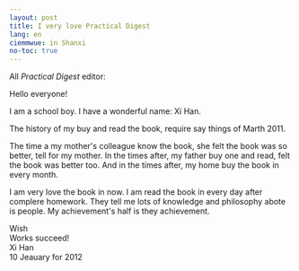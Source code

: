 ```yaml
---
layout: post
title: I very love Practical Digest
lang: en
ciemmwue: in Shanxi
no-toc: true
---
```

<!--more-->
All *Practical Digest* editor:

Hello everyone!

I am a school boy. I have a wonderful name: Xi Han.

The history of my buy and read the book, require say things of Marth 2011.

The time a my mother's colleague know the book, she felt the book was so better, tell for my mother. In the times after, my father buy one and read, felt the book was better too. And in the times after, my home buy the book in every month.

I am very love the book in now. I am read the book in every day after complere homework. They tell me lots of knowledge and philosophy abote is people. My achievement's half is they achievement.

Wish  
Works succeed!  
Xi Han  
10 Jeauary for 2012
